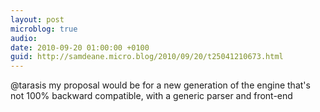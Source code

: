 ```yaml
---
layout: post
microblog: true
audio: 
date: 2010-09-20 01:00:00 +0100
guid: http://samdeane.micro.blog/2010/09/20/t25041210673.html
---
```

@tarasis my proposal would be for a new generation of the engine that's not 100% backward compatible, with a generic parser and front-end
